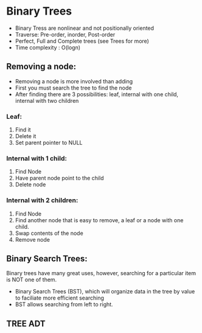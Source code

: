 # Binary Trees

- Binary Tress are nonlinear and not positionally oriented  
- Traverse: Pre-order, inorder, Post-order  
- Perfect, Full and Complete trees (see Trees for more)  
- Time complexity : O(logn)  

## Removing a node:

- Removing a node is more involved than adding  
- First you must search the tree to find the node  
- After finding there are 3 possibilities: leaf, internal with one child, internal with two children

### Leaf:

1. Find it
2. Delete it
3. Set parent pointer to NULL

### Internal with 1 child:
1. Find Node
2. Have parent node point to the child  
3. Delete node

### Internal with 2 children:
1. Find Node  
2. Find another node that is easy to remove, a leaf or a node with one child.
3. Swap contents of the node
4. Remove node

## Binary Search Trees:

Binary trees have many great uses, however, searching for a particular item is NOT one of them.  

- Binary Search Trees (BST), which will organize data in the tree by value to faciliate more efficient searching  
- BST allows searching from left to right.
## TREE ADT
